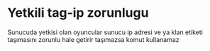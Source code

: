 # Yetkili tag-ip zorunlugu
 Sunucuda yetkisi olan oyuncular sunucu ip adresi ve ya klan etiketi taşımasını zorunlu hale getirir taşımazsa komut kullanamaz
